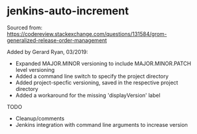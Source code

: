 # jenkins-auto-increment
Sourced from: https://codereview.stackexchange.com/questions/131584/grom-generalized-release-order-management

Added by Gerard Ryan, 03/2019:
* Expanded MAJOR.MINOR versioning to include MAJOR.MINOR.PATCH level versioning 
* Added a command line switch to specify the project directory
* Added project-specfic versioning, saved in the respective project directory
* Added a workaround for the missing 'displayVersion' label

TODO
* Cleanup/comments
* Jenkins integration with command line arguments to increase version
